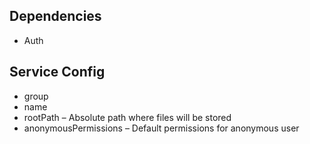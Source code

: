 
## Dependencies
* Auth

## Service Config
* group
* name
* rootPath – Absolute path where files will be stored
* anonymousPermissions – Default permissions for anonymous user
